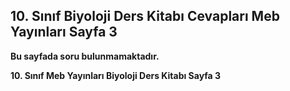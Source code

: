 ## 10. Sınıf Biyoloji Ders Kitabı Cevapları Meb Yayınları Sayfa 3

**Bu sayfada soru bulunmamaktadır.**

**10. Sınıf Meb Yayınları Biyoloji Ders Kitabı Sayfa 3**